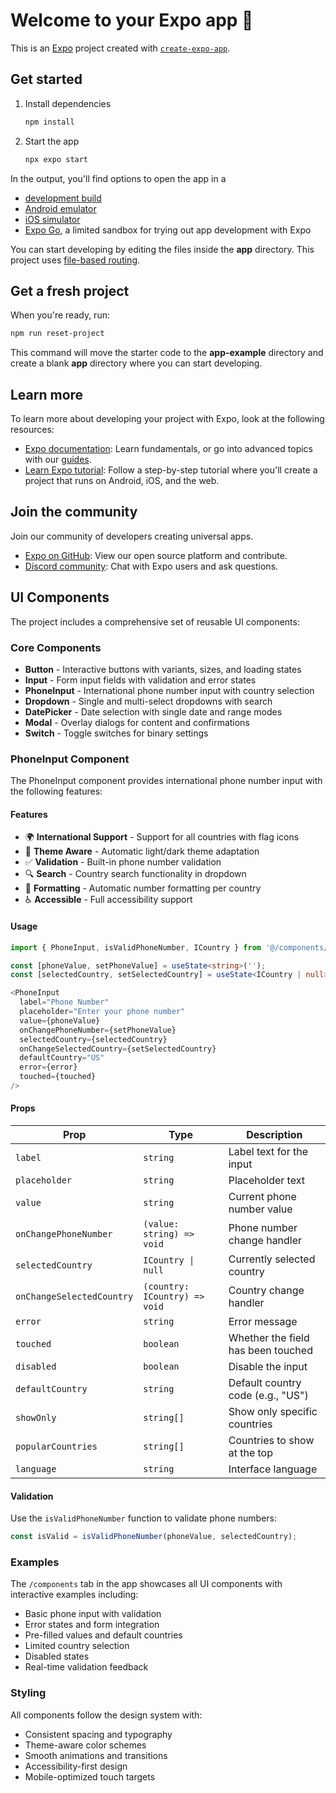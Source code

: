 # Welcome to your Expo app 👋

This is an [Expo](https://expo.dev) project created with [`create-expo-app`](https://www.npmjs.com/package/create-expo-app).

## Get started

1. Install dependencies

   ```bash
   npm install
   ```

2. Start the app

   ```bash
   npx expo start
   ```

In the output, you'll find options to open the app in a

- [development build](https://docs.expo.dev/develop/development-builds/introduction/)
- [Android emulator](https://docs.expo.dev/workflow/android-studio-emulator/)
- [iOS simulator](https://docs.expo.dev/workflow/ios-simulator/)
- [Expo Go](https://expo.dev/go), a limited sandbox for trying out app development with Expo

You can start developing by editing the files inside the **app** directory. This project uses [file-based routing](https://docs.expo.dev/router/introduction).

## Get a fresh project

When you're ready, run:

```bash
npm run reset-project
```

This command will move the starter code to the **app-example** directory and create a blank **app** directory where you can start developing.

## Learn more

To learn more about developing your project with Expo, look at the following resources:

- [Expo documentation](https://docs.expo.dev/): Learn fundamentals, or go into advanced topics with our [guides](https://docs.expo.dev/guides).
- [Learn Expo tutorial](https://docs.expo.dev/tutorial/introduction/): Follow a step-by-step tutorial where you'll create a project that runs on Android, iOS, and the web.

## Join the community

Join our community of developers creating universal apps.

- [Expo on GitHub](https://github.com/expo/expo): View our open source platform and contribute.
- [Discord community](https://chat.expo.dev): Chat with Expo users and ask questions.

## UI Components

The project includes a comprehensive set of reusable UI components:

### Core Components
- **Button** - Interactive buttons with variants, sizes, and loading states
- **Input** - Form input fields with validation and error states
- **PhoneInput** - International phone number input with country selection
- **Dropdown** - Single and multi-select dropdowns with search
- **DatePicker** - Date selection with single date and range modes
- **Modal** - Overlay dialogs for content and confirmations
- **Switch** - Toggle switches for binary settings

### PhoneInput Component

The PhoneInput component provides international phone number input with the following features:

#### Features
- 🌍 **International Support** - Support for all countries with flag icons
- 🎨 **Theme Aware** - Automatic light/dark theme adaptation
- ✅ **Validation** - Built-in phone number validation
- 🔍 **Search** - Country search functionality in dropdown
- 📱 **Formatting** - Automatic number formatting per country
- ♿ **Accessible** - Full accessibility support

#### Usage

```typescript
import { PhoneInput, isValidPhoneNumber, ICountry } from '@/components/ui/PhoneInput';

const [phoneValue, setPhoneValue] = useState<string>('');
const [selectedCountry, setSelectedCountry] = useState<ICountry | null>(null);

<PhoneInput
  label="Phone Number"
  placeholder="Enter your phone number"
  value={phoneValue}
  onChangePhoneNumber={setPhoneValue}
  selectedCountry={selectedCountry}
  onChangeSelectedCountry={setSelectedCountry}
  defaultCountry="US"
  error={error}
  touched={touched}
/>
```

#### Props

| Prop | Type | Description |
|------|------|-------------|
| `label` | `string` | Label text for the input |
| `placeholder` | `string` | Placeholder text |
| `value` | `string` | Current phone number value |
| `onChangePhoneNumber` | `(value: string) => void` | Phone number change handler |
| `selectedCountry` | `ICountry \| null` | Currently selected country |
| `onChangeSelectedCountry` | `(country: ICountry) => void` | Country change handler |
| `error` | `string` | Error message |
| `touched` | `boolean` | Whether the field has been touched |
| `disabled` | `boolean` | Disable the input |
| `defaultCountry` | `string` | Default country code (e.g., "US") |
| `showOnly` | `string[]` | Show only specific countries |
| `popularCountries` | `string[]` | Countries to show at the top |
| `language` | `string` | Interface language |

#### Validation

Use the `isValidPhoneNumber` function to validate phone numbers:

```typescript
const isValid = isValidPhoneNumber(phoneValue, selectedCountry);
```

### Examples

The `/components` tab in the app showcases all UI components with interactive examples including:

- Basic phone input with validation
- Error states and form integration
- Pre-filled values and default countries
- Limited country selection
- Disabled states
- Real-time validation feedback

### Styling

All components follow the design system with:
- Consistent spacing and typography
- Theme-aware color schemes
- Smooth animations and transitions
- Accessibility-first design
- Mobile-optimized touch targets
